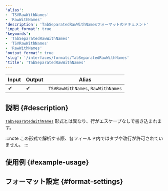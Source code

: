 ```yaml
---
'alias':
- 'TSVRawWithNames'
- 'RawWithNames'
'description': 'TabSeparatedRawWithNamesフォーマットのドキュメント'
'input_format': true
'keywords':
- 'TabSeparatedRawWithNames'
- 'TSVRawWithNames'
- 'RawWithNames'
'output_format': true
'slug': '/interfaces/formats/TabSeparatedRawWithNames'
'title': 'TabSeparatedRawWithNames'
---
```




| Input | Output | Alias                             |
|-------|--------|-----------------------------------|
| ✔     | ✔      | `TSVRawWithNames`, `RawWithNames` |

## 説明 {#description}

[`TabSeparatedWithNames`](./TabSeparatedWithNames.md) 形式とは異なり、行がエスケープなしで書き込まれます。

:::note
この形式で解析する際、各フィールド内ではタブや改行が許可されていません。
:::

## 使用例 {#example-usage}

## フォーマット設定 {#format-settings}
